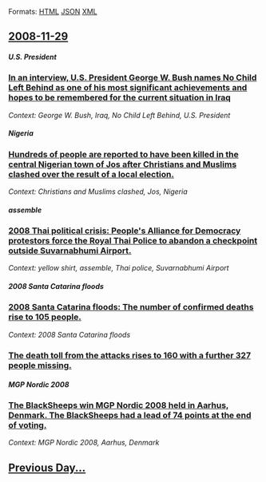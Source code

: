 
Formats: [HTML](2008/11/29/index.html)  [JSON](2008/11/29/index.json)  [XML](2008/11/29/index.xml)  

## [2008-11-29](/news/2008/11/29/index.md)

##### U.S. President
### [ In an interview, U.S. President George W. Bush names No Child Left Behind as one of his most significant achievements and hopes to be remembered for the current situation in Iraq ](/news/2008/11/29/in-an-interview-u-s-president-george-w-bush-names-no-child-left-behind-as-one-of-his-most-significant-achievements-and-hopes-to-be-remem.md)
_Context: George W. Bush, Iraq, No Child Left Behind, U.S. President_

##### Nigeria
### [ Hundreds of people are reported to have been killed in the central Nigerian town of Jos after Christians and Muslims clashed over the result of a local election. ](/news/2008/11/29/hundreds-of-people-are-reported-to-have-been-killed-in-the-central-nigerian-town-of-jos-after-christians-and-muslims-clashed-over-the-resul.md)
_Context: Christians and Muslims clashed, Jos, Nigeria_

##### assemble
### [ 2008 Thai political crisis: People's Alliance for Democracy protestors force the Royal Thai Police to abandon a checkpoint outside Suvarnabhumi Airport. ](/news/2008/11/29/2008-thai-political-crisis-people-s-alliance-for-democracy-protestors-force-the-royal-thai-police-to-abandon-a-checkpoint-outside-suvarnab.md)
_Context: yellow shirt, assemble, Thai police, Suvarnabhumi Airport_

##### 2008 Santa Catarina floods
### [ 2008 Santa Catarina floods: The number of confirmed deaths rise to 105 people. ](/news/2008/11/29/2008-santa-catarina-floods-the-number-of-confirmed-deaths-rise-to-105-people.md)
_Context: 2008 Santa Catarina floods_

##### 
### [ The death toll from the attacks rises to 160 with a further 327 people missing. ](/news/2008/11/29/the-death-toll-from-the-attacks-rises-to-160-with-a-further-327-people-missing.md)
##### MGP Nordic 2008
### [ The BlackSheeps win MGP Nordic 2008 held in Aarhus, Denmark. The BlackSheeps had a lead of 74 points at the end of voting. ](/news/2008/11/29/the-blacksheeps-win-mgp-nordic-2008-held-in-aarhus-denmark-the-blacksheeps-had-a-lead-of-74-points-at-the-end-of-voting.md)
_Context: MGP Nordic 2008, Aarhus, Denmark_

## [Previous Day...](/news/2008/11/28/index.md)

